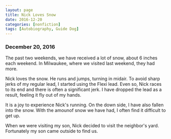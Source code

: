 ```yaml
---
layout: page
title: Nick Loves Snow
date: 2016-12-20
categories: [nonfiction]
tags: [Autobiography, Guide Dog]
---
```


### December 20, 2016

The past two weekends, we have received a lot of snow, about 6 inches each weekend. In Milwaukee, where we visited last weekend, they had more.

Nick loves the snow. He runs and jumps, turning in midair. To avoid sharp jerks of my regular lead, I started using the Flexi lead. Even so, Nick races to its end and there is often a significant jerk. I have dropped the lead as a result, feeling it fly out of my hands.

It is a joy to experience Nick's running. On the down side, I have also fallen into the snow. With the amounof snow we have had, I often find it difficult to get up.

When we were visiting my son, Nick decided to visit the neighbor's yard. Fortunately my son came outside to find us.